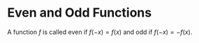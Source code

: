 # Even and Odd Functions

A function $f$ is called even if $f(-x) = f(x)$ and odd if $f(-x) = -f(x)$.
